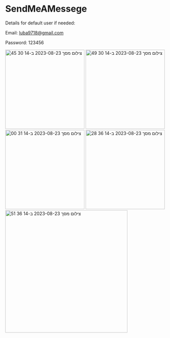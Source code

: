 # SendMeAMessege
Details for default user if needed:


Email: luba9718@gmail.com


Password: 123456



<img width="250" alt="צילום מסך 2023-08-23 ב-14 30 45" src="https://github.com/luba9714/SendMeAMessege/assets/64591949/a7a110ff-dcd8-4582-bdde-9e61ca7ac05b">        





<img width="250" alt="צילום מסך 2023-08-23 ב-14 30 49" src="https://github.com/luba9714/SendMeAMessege/assets/64591949/41334c6a-ea22-4b49-8074-f680fe893c25">     




<img width="250" alt="צילום מסך 2023-08-23 ב-14 31 00" src="https://github.com/luba9714/SendMeAMessege/assets/64591949/0f7cd3a8-e34c-4bbc-aab4-2d5da951ea66">   




<img width="250" alt="צילום מסך 2023-08-23 ב-14 36 28" src="https://github.com/luba9714/SendMeAMessege/assets/64591949/3fe59871-21d8-4af1-bc51-bd86b470264c">       




<img width="386" alt="צילום מסך 2023-08-23 ב-14 36 51" src="https://github.com/luba9714/SendMeAMessege/assets/64591949/9ee43a53-d9bd-4429-8196-6901417e3563">

